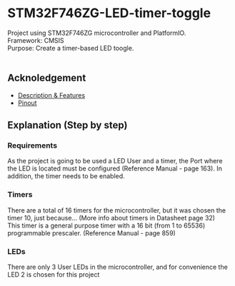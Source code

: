 # STM32F746ZG-LED-timer-toggle
Project using STM32F746ZG microcontroller and PlatformIO. <br>
Framework: CMSIS <br>
Purpose: Create a timer-based LED toogle. <br> <br>
## Acknoledgement
- [Description & Features](https://www.st.com/en/microcontrollers-microprocessors/stm32f746zg.html) <br>
- [Pinout](https://os.mbed.com/platforms/ST-Nucleo-F746ZG/) <br>
## Explanation (Step by step)
### Requirements
As the project is going to be used a LED User and a timer, the Port where the LED is located must be configured (Reference Manual - page 163). In addition, the timer needs to be enabled. <br>
### Timers
There are a total of 16 timers for the microcontroller, but it was chosen the timer 10, just because... (More info about timers in Datasheet page 32)<br>
This timer is a general purpose timer with a 16 bit (from 1 to 65536) programmable prescaler. (Reference Manual - page 859) <br>
### LEDs
There are only 3 User LEDs in the microcontroller, and for convenience the LED 2 is chosen for this project <br>
